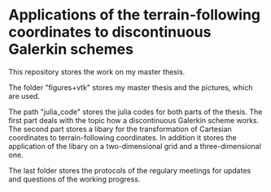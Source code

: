 # Applications of the terrain-following coordinates to discontinuous Galerkin schemes

This repository stores the work on my master thesis. 

The folder "figures+vtk" stores my master thesis and the pictures, which are used.

The path "julia_code" stores the julia codes for both parts of the thesis. 
The first part deals with the topic how a discontinuous Galerkin scheme works. 
The second part stores a libary for the transformation of Cartesian coordinates to terrain-following coordinates. 
In addition it stores the application of the libary on a two-dimensional grid and a three-dimensional one.

The last folder stores the protocols of the regulary meetings for updates and questions of the working progress.

